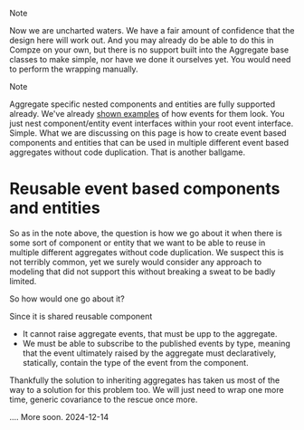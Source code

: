 ﻿>[!Note]
> Now we are uncharted waters. We have a fair amount of confidence that the design here will work out. And you may already do be able to do this in Compze on your own, but there is no support built into the Aggregate base classes to make simple, nor have we done it ourselves yet. You would need to perform the wrapping manually.

>[!NOTE]
> Aggregate specific nested components and entities are fully supported already. We've already [shown examples](event-naming.md) of how events for them look. You just nest component/entity event interfaces within your root event interface. Simple. What we are discussing on this page is how to create event based components and entities that can be used in multiple different event based aggregates without code duplication. That is another ballgame.

# Reusable event based components and entities
So as in the note above, the question is how we go about it when there is some sort of component or entity that we want to be able to reuse in multiple different aggregates without code duplication. We suspect this is not terribly common, yet we surely would consider any approach to modeling that did not support this without breaking a sweat to be badly limited.

So how would one go about it?

Since it is shared reusable component 
* It cannot raise aggregate events, that must be upp to the aggregate.
* We must be able to subscribe to the published events by type, meaning that the event ultimately raised by the aggregate must declaratively, statically, contain the type of the event from the component.

Thankfully the solution to inheriting aggregates has taken us most of the way to a solution for this problem too. We will just need to wrap one more time, generic covariance to the rescue once more.

.... More soon. 2024-12-14



